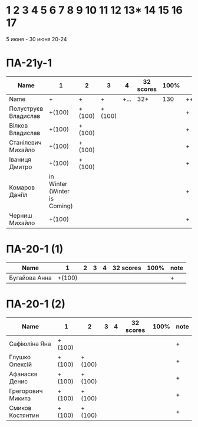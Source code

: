 # 1 2 3 4 5 6 7 8 9 10 11 12 13* 14 15 16 17

5 июня - 30 июня
20-24


<!---
	素晴らしい
	優れた
	nailed it! 
	Supercalifragilisticexpialidocious
	You nailed it! Good job ^-^
	Nice job ^-^
	Great job ^-^
	Good job ^-^
	Well done!
	Excellent!
	Impressive *-*
	Magnificent!
	Great !!!
	Marvelous!!!
	Fantastic!!!
	Wonderful!!!
	Wondrous!!!
	AWESOME!!!
	Unbelievable!!!
	Craftable Minecraftable
	Brilliant!!!
	Flawless work :)
	
	
	Thanks for your persistence and curiosity (=
	
	90 A
	82 B
	75 C
	64 D
	60 E

	https://teams.microsoft.com/_?tenantId=830818fc-364e-47d9-9ecf-3c713418c728#/school/FileBrowserTabApp/%D0%9E%D0%B1%D1%89%D0%B8%D0%B9?threadId=19:a9577181dfca4a069ca83f3d7063a3dd@thread.tacv2&ctx=channel
	
-->



# ПА-21y-1
| Name                  | 1      | 2      | 3      | 4      | 32 scores    | __100%__ | note      |
| --------------------- | ------ | ------ | ------ | ------ | ------------ | -------- | --------- |
| Name                  | +      | +      | +      | +...   | 32+          | 130      | +++++++++ | 
| Полуструєв Владислав	| +(100) | +(100) | +(100) | 		| 	           | 	      | +         | EnigmaMaster+
| Вілков Владислав		| +(100) | +(100) | 	   | 		| 	           | 	      | +         | EnigmaMaster+
| Станілевич Михайло	| +(100) | +(100) | 	   | 		| 	           | 	      | +         |
| Іваниця Дмитро		| +(100) | +(100) | 	   | 		| 	           | 	      | +         |
| Комаров Даніїл		| in Winter (Winter is Coming) |  | 	   | 		| 	           | 	      | +         |
| Черниш Михайло 		| +(100) |  | 	   | 		| 	           | 	      | +         |

# ПА-20-1 (1) 
| Name                  | 1      | 2      | 3      | 4      | 32 scores    | __100%__ | note      |
| --------------------- | ------ | ------ | ------ | ------ | ------------ | -------- | --------- |
| Бугайова Анна			| +(100) |  	| 	   | 		| 	           | 	      | +         |

# ПА-20-1 (2)
| Name                  | 1      | 2      | 3      | 4      | 32 scores    | __100%__ | note      |
| --------------------- | ------ | ------ | ------ | ------ | ------------ | -------- | --------- |
| Сафіюліна Яна	   		| +(100) |        | 	   | 		| 	           | 	      | +         | EnigmaMaster+
| Глушко Олексій   		| +(100) | +(100) | 	   | 		| 	           | 	      | +         | EnigmaMaster+
| Афанасєв Денис		| +(100) | +(100) | 	   | 		| 	           | 	      | +         |
| Грегорович Микита		| +(100) | +(100) | 	   | 		| 	           | 	      | +         | EnigmaMaster+ Umb
| Смиков Костянтин		| +(100) | +(100) | 	   | 		| 	           | 	      | +         |



<!---
```
Отметки:
R - Report - ещё не загрузил отчёт
- - ко мне ещё не подходили
? - если доделают и ответят на вопросы 
+ - точно не меньше, надо посмотреть как остальные сдадут :D  
60+ - сдали лабы самыми первыми и просто замечательно всё сделали
. - начал сдавать
& - ссылка - указатель &(KAE)
* - изучить
! - вытягивал :)))
```
-->

<!---
Notes:
char buffer[7 * 1024 * 1024] = {};

if( rand() ) {
       char buffer[7 * 1024 * 1024] = {};
       printf( "%s", buffer );
    } else {
       char buffer[6 * 1024 * 1024] = {};
       printf( "%s", buffer );
    }
-->




